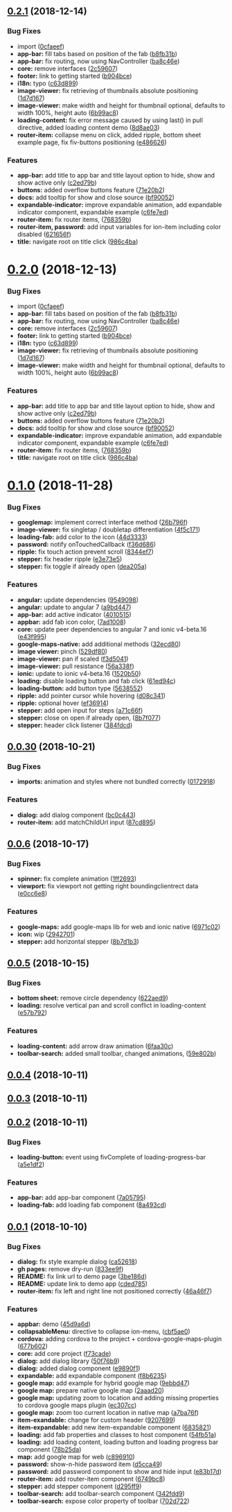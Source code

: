 <a name="0.2.1"></a>
## [0.2.1](https://github.com/fivethree-team/fivethree/compare/v0.1.0...v0.2.1) (2018-12-14)


### Bug Fixes

* import ([0cfaeef](https://github.com/fivethree-team/fivethree/commit/0cfaeef))
* **app-bar:** fill tabs based on position of the fab ([b8fb31b](https://github.com/fivethree-team/fivethree/commit/b8fb31b))
* **app-bar:** fix routing, now using NavController ([ba8c46e](https://github.com/fivethree-team/fivethree/commit/ba8c46e))
* **core:** remove interfaces ([2c59607](https://github.com/fivethree-team/fivethree/commit/2c59607))
* **footer:** link to getting started ([b904bce](https://github.com/fivethree-team/fivethree/commit/b904bce))
* **i18n:** typo ([c63d899](https://github.com/fivethree-team/fivethree/commit/c63d899))
* **image-viewer:** fix retrieving of thumbnails absolute positioning ([1d7d167](https://github.com/fivethree-team/fivethree/commit/1d7d167))
* **image-viewer:** make width and height for thumbnail optional, defaults to width 100%, height auto ([6b99ac8](https://github.com/fivethree-team/fivethree/commit/6b99ac8))
* **loading-content:** fix error message caused by using last() in pull directive, added loading content demo ([8d8ae03](https://github.com/fivethree-team/fivethree/commit/8d8ae03))
* **router-item:** collapse menu on click, added ripple, bottom sheet example page, fix fiv-buttons positioning ([e486626](https://github.com/fivethree-team/fivethree/commit/e486626))


### Features

* **app-bar:** add title to app bar and title layout option to hide, show and show active only ([c2ed79b](https://github.com/fivethree-team/fivethree/commit/c2ed79b))
* **buttons:** added overflow buttons feature ([71e20b2](https://github.com/fivethree-team/fivethree/commit/71e20b2))
* **docs:** add tooltip for show and close source ([bf90052](https://github.com/fivethree-team/fivethree/commit/bf90052))
* **expandable-indicator:** improve expandable animation, add expandable indicator component, expandable example ([c6fe7ed](https://github.com/fivethree-team/fivethree/commit/c6fe7ed))
* **router-item:** fix router items, ([768359b](https://github.com/fivethree-team/fivethree/commit/768359b))
* **router-item, password:** add input variables for ion-item including color disabled ([621656f](https://github.com/fivethree-team/fivethree/commit/621656f))
* **title:** navigate root on title click ([986c4ba](https://github.com/fivethree-team/fivethree/commit/986c4ba))



<a name="0.2.0"></a>
# [0.2.0](https://github.com/fivethree-team/fivethree/compare/v0.1.0...v0.2.0) (2018-12-13)


### Bug Fixes

* import ([0cfaeef](https://github.com/fivethree-team/fivethree/commit/0cfaeef))
* **app-bar:** fill tabs based on position of the fab ([b8fb31b](https://github.com/fivethree-team/fivethree/commit/b8fb31b))
* **app-bar:** fix routing, now using NavController ([ba8c46e](https://github.com/fivethree-team/fivethree/commit/ba8c46e))
* **core:** remove interfaces ([2c59607](https://github.com/fivethree-team/fivethree/commit/2c59607))
* **footer:** link to getting started ([b904bce](https://github.com/fivethree-team/fivethree/commit/b904bce))
* **i18n:** typo ([c63d899](https://github.com/fivethree-team/fivethree/commit/c63d899))
* **image-viewer:** fix retrieving of thumbnails absolute positioning ([1d7d167](https://github.com/fivethree-team/fivethree/commit/1d7d167))
* **image-viewer:** make width and height for thumbnail optional, defaults to width 100%, height auto ([6b99ac8](https://github.com/fivethree-team/fivethree/commit/6b99ac8))


### Features

* **app-bar:** add title to app bar and title layout option to hide, show and show active only ([c2ed79b](https://github.com/fivethree-team/fivethree/commit/c2ed79b))
* **buttons:** added overflow buttons feature ([71e20b2](https://github.com/fivethree-team/fivethree/commit/71e20b2))
* **docs:** add tooltip for show and close source ([bf90052](https://github.com/fivethree-team/fivethree/commit/bf90052))
* **expandable-indicator:** improve expandable animation, add expandable indicator component, expandable example ([c6fe7ed](https://github.com/fivethree-team/fivethree/commit/c6fe7ed))
* **router-item:** fix router items, ([768359b](https://github.com/fivethree-team/fivethree/commit/768359b))
* **title:** navigate root on title click ([986c4ba](https://github.com/fivethree-team/fivethree/commit/986c4ba))



<a name="0.1.0"></a>
# [0.1.0](https://github.com/fivethree-team/fivethree/compare/v0.0.30...v0.1.0) (2018-11-28)


### Bug Fixes

* **googlemap:** implement correct interface method ([26b796f](https://github.com/fivethree-team/fivethree/commit/26b796f))
* **image-viewer:** fix singletap / doubletap differentiation ([4f5c171](https://github.com/fivethree-team/fivethree/commit/4f5c171))
* **loading-fab:** add color to the icon ([44d3333](https://github.com/fivethree-team/fivethree/commit/44d3333))
* **password:** notify onTouchedCallback ([f36d686](https://github.com/fivethree-team/fivethree/commit/f36d686))
* **ripple:** fix touch action prevent scroll ([8344ef7](https://github.com/fivethree-team/fivethree/commit/8344ef7))
* **stepper:** fix header ripple ([e3e73e5](https://github.com/fivethree-team/fivethree/commit/e3e73e5))
* **stepper:** fix toggle if already open ([dea205a](https://github.com/fivethree-team/fivethree/commit/dea205a))


### Features

* **angular:** update dependencies ([9549098](https://github.com/fivethree-team/fivethree/commit/9549098))
* **angular:** update to angular 7 ([a9bd447](https://github.com/fivethree-team/fivethree/commit/a9bd447))
* **app-bar:** add active indicator ([4010515](https://github.com/fivethree-team/fivethree/commit/4010515))
* **appbar:** add fab icon color, ([7ad1008](https://github.com/fivethree-team/fivethree/commit/7ad1008))
* **core:** update peer dependencies to angular 7 and ionic v4-beta.16 ([e43f995](https://github.com/fivethree-team/fivethree/commit/e43f995))
* **google-maps-native:** add additional methods ([32ecd80](https://github.com/fivethree-team/fivethree/commit/32ecd80))
* **image viewer:** pinch ([529df80](https://github.com/fivethree-team/fivethree/commit/529df80))
* **image-viewer:** pan if scaled ([f3d5041](https://github.com/fivethree-team/fivethree/commit/f3d5041))
* **image-viewer:** pull resistance ([56a338f](https://github.com/fivethree-team/fivethree/commit/56a338f))
* **ionic:** update to ionic v4-beta.16 ([1520b50](https://github.com/fivethree-team/fivethree/commit/1520b50))
* **loading:** disable loading button and fab click ([61ed94c](https://github.com/fivethree-team/fivethree/commit/61ed94c))
* **loading-button:** add button type ([5638552](https://github.com/fivethree-team/fivethree/commit/5638552))
* **ripple:** add pointer cursor while hovering ([d08c341](https://github.com/fivethree-team/fivethree/commit/d08c341))
* **ripple:** optional hover ([ef36914](https://github.com/fivethree-team/fivethree/commit/ef36914))
* **stepper:** add open input for steps ([a71c66f](https://github.com/fivethree-team/fivethree/commit/a71c66f))
* **stepper:** close on open if already open, ([8b7f077](https://github.com/fivethree-team/fivethree/commit/8b7f077))
* **stepper:** header click listener ([384fdcd](https://github.com/fivethree-team/fivethree/commit/384fdcd))



<a name="0.0.30"></a>
## [0.0.30](https://github.com/fivethree-team/fivethree/compare/v0.0.6...v0.0.30) (2018-10-21)


### Bug Fixes

* **imports:** animation and styles where not bundled correctly ([0172918](https://github.com/fivethree-team/fivethree/commit/0172918))


### Features

* **dialog:** add dialog component ([bc0c443](https://github.com/fivethree-team/fivethree/commit/bc0c443))
* **router-item:** add matchChildUrl input ([87cd895](https://github.com/fivethree-team/fivethree/commit/87cd895))



<a name="0.0.6"></a>
## [0.0.6](https://github.com/fivethree-team/fivethree/compare/v0.0.5...v0.0.6) (2018-10-17)


### Bug Fixes

* **spinner:** fix complete animation ([1ff2693](https://github.com/fivethree-team/fivethree/commit/1ff2693))
* **viewport:** fix viewport not getting right boundingclientrect data ([e0cc6e8](https://github.com/fivethree-team/fivethree/commit/e0cc6e8))


### Features

* **google-maps:** add google-maps lib for web and ionic native ([6971c02](https://github.com/fivethree-team/fivethree/commit/6971c02))
* **icon:** wip ([2942701](https://github.com/fivethree-team/fivethree/commit/2942701))
* **stepper:** add horizontal stepper ([8b7d1b3](https://github.com/fivethree-team/fivethree/commit/8b7d1b3))



<a name="0.0.5"></a>
## [0.0.5](https://github.com/fivethree-team/fivethree/compare/v0.0.4...v0.0.5) (2018-10-15)


### Bug Fixes

* **bottom sheet:** remove circle dependency ([622aed9](https://github.com/fivethree-team/fivethree/commit/622aed9))
* **loading:** resolve vertical pan and scroll conflict in loading-content ([e57b792](https://github.com/fivethree-team/fivethree/commit/e57b792))


### Features

* **loading-content:** add arrow draw animation ([6faa30c](https://github.com/fivethree-team/fivethree/commit/6faa30c))
* **toolbar-search:** added small toolbar, changed animations, ([59e802b](https://github.com/fivethree-team/fivethree/commit/59e802b))



<a name="0.0.4"></a>
## [0.0.4](https://github.com/fivethree-team/fivethree/compare/v0.0.3...v0.0.4) (2018-10-11)



<a name="0.0.3"></a>
## [0.0.3](https://github.com/fivethree-team/fivethree/compare/v0.0.2...v0.0.3) (2018-10-11)



<a name="0.0.2"></a>
## [0.0.2](https://github.com/fivethree-team/fivethree/compare/v0.0.1...v0.0.2) (2018-10-11)


### Bug Fixes

* **loading-button:** event using fivComplete of loading-progress-bar ([a5e1df2](https://github.com/fivethree-team/fivethree/commit/a5e1df2))


### Features

* **app-bar:** add app-bar component ([7a05795](https://github.com/fivethree-team/fivethree/commit/7a05795))
* **loading-fab:** add loading fab component ([8a493cd](https://github.com/fivethree-team/fivethree/commit/8a493cd))



<a name="0.0.1"></a>
## [0.0.1](https://github.com/fivethree-team/fivethree/compare/3be186d...v0.0.1) (2018-10-10)


### Bug Fixes

* **dialog:** fix style example dialog ([ca52618](https://github.com/fivethree-team/fivethree/commit/ca52618))
* **gh pages:** remove dry-run ([833ee9f](https://github.com/fivethree-team/fivethree/commit/833ee9f))
* **README:** fix link url to demo page ([3be186d](https://github.com/fivethree-team/fivethree/commit/3be186d))
* **README:** update link to demo app ([cded785](https://github.com/fivethree-team/fivethree/commit/cded785))
* **router-item:** fix left and right line not positioned correctly ([46a46f7](https://github.com/fivethree-team/fivethree/commit/46a46f7))


### Features

* **appbar:** demo ([45d9a6d](https://github.com/fivethree-team/fivethree/commit/45d9a6d))
* **collapsableMenu:** directive to collapse ion-menu, ([cbf5ae0](https://github.com/fivethree-team/fivethree/commit/cbf5ae0))
* **cordova:** adding cordova to the project + cordova-google-maps-plugin ([677b602](https://github.com/fivethree-team/fivethree/commit/677b602))
* **core:** add core project ([f73cade](https://github.com/fivethree-team/fivethree/commit/f73cade))
* **dialog:** add dialog library ([50f76b9](https://github.com/fivethree-team/fivethree/commit/50f76b9))
* **dialog:** added dialog component ([e9890f1](https://github.com/fivethree-team/fivethree/commit/e9890f1))
* **expandable:** add expandable component ([f8b6235](https://github.com/fivethree-team/fivethree/commit/f8b6235))
* **google map:** add example for hybrid google map ([9ebbd47](https://github.com/fivethree-team/fivethree/commit/9ebbd47))
* **google map:** prepare native google map ([2aaad20](https://github.com/fivethree-team/fivethree/commit/2aaad20))
* **google map:** updating zoom to location and adding missing properties to cordova google maps plugin ([ec307cc](https://github.com/fivethree-team/fivethree/commit/ec307cc))
* **google map:** zoom too current location in native map ([a7ba76f](https://github.com/fivethree-team/fivethree/commit/a7ba76f))
* **item-exandable:** change for custom header ([9207699](https://github.com/fivethree-team/fivethree/commit/9207699))
* **item-expandable:** add new item-expandable component ([6835821](https://github.com/fivethree-team/fivethree/commit/6835821))
* **loading:** add fab properties and classes to host component ([54fb51a](https://github.com/fivethree-team/fivethree/commit/54fb51a))
* **loading:** add loading content, loading button and loading progress bar component ([78b25da](https://github.com/fivethree-team/fivethree/commit/78b25da))
* **map:** add google map for web ([c896910](https://github.com/fivethree-team/fivethree/commit/c896910))
* **password:**  show-n-hide password item ([d5cca49](https://github.com/fivethree-team/fivethree/commit/d5cca49))
* **password:** add password component to show and hide input ([e83b17d](https://github.com/fivethree-team/fivethree/commit/e83b17d))
* **router-item:** add router-item component ([6749bc8](https://github.com/fivethree-team/fivethree/commit/6749bc8))
* **stepper:** add stepper component ([d295ff9](https://github.com/fivethree-team/fivethree/commit/d295ff9))
* **toolbar-search:** add toolbar-search component ([342fdd9](https://github.com/fivethree-team/fivethree/commit/342fdd9))
* **toolbar-search:** expose color property of toolbar ([702d722](https://github.com/fivethree-team/fivethree/commit/702d722))



